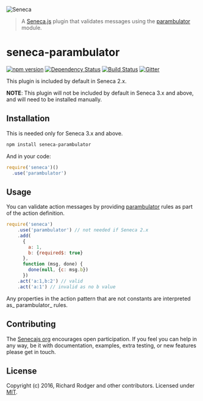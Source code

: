 ![Seneca](http://senecajs.org/files/assets/seneca-logo.png)

> A [Seneca.js][] plugin that validates messages using the
> [parambulator](github.com/rjrodger/parambulator) module.

# seneca-parambulator
[![npm version][npm-badge]][npm-url]
[![Dependency Status][david-badge]][david-url]
[![Build Status][travis-badge]][travis-url]
[![Gitter][gitter-badge]][gitter-url]

This plugin is included by default in Seneca 2.x.

**NOTE**: This plugin will not be included by default in Seneca 3.x
  and above, and will need to be installed manually.


## Installation
This is needed only for Seneca 3.x and above.

```sh
npm install seneca-parambulator
```

And in your code:

```js
require('seneca')()
  .use('parambulator')
```

## Usage

You can validate action messages by providing
[parambulator](https://github.com/senecajs/seneca-parambulator) rules as part of the
action definition.

```js
require('seneca')
    .use('parambulator') // not needed if Seneca 2.x
    .add(
      {
        a: 1,
        b: {required$: true}
      },
      function (msg, done) {
        done(null, {c: msg.b})
      })
    .act('a:1,b:2') // valid
    .act('a:1') // invalid as no b value
```

Any properties in the action pattern that are not constants are
interpreted as_ parambulator_ rules.


## Contributing

The [Senecajs org][] encourages open participation. If you feel you
can help in any way, be it with documentation, examples, extra
testing, or new features please get in touch.


## License
Copyright (c) 2016, Richard Rodger and other contributors.
Licensed under [MIT][].

[MIT]: ./LICENSE
[npm-badge]: https://badge.fury.io/js/seneca-parambulator.svg
[npm-url]: https://badge.fury.io/js/seneca-parambulator
[Senecajs org]: https://github.com/senecajs/
[Seneca.js]: https://www.npmjs.com/package/seneca
[@senecajs]: http://twitter.com/senecajs
[senecajs.org]: http://senecajs.org/
[travis-badge]: https://travis-ci.org/rjrodger/seneca-parambulator.svg
[travis-url]: https://travis-ci.org/rjrodger/seneca-parambulator
[gitter-badge]: https://badges.gitter.im/Join%20Chat.svg
[gitter-url]: https://gitter.im/rjrodger/seneca-parambulator
[github issue]: https://github.com/rjrodger/seneca-parambulator/issues
[david-badge]: https://david-dm.org/rjrodger/seneca-parambulator.svg
[david-url]: https://david-dm.org/rjrodger/seneca-parambulator
